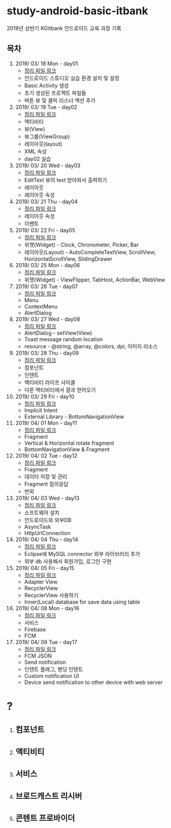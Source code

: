 # study-android-basic-itbank
2019년 상반기 KGitbank 안드로이드 교육 과정 기록

## 목차
1. 2019/ 03/ 18 Mon - day01
   * [정리 파일 링크](https://github.com/pby2017/study-android-basic-itbank/blob/master/README_detail/20190318Mon.md)
   * 안드로이드 스튜디오 실습 환경 설치 및 설정
   * Basic Activity 생성
   * 초기 생성된 프로젝트 파일들
   * 버튼 뷰 및 클릭 리스너 액션 추가
2. 2019/ 03/ 19 Tue - day02
   * [정리 파일 링크](https://github.com/pby2017/study-android-basic-itbank/blob/master/README_detail/20190319Tue.md)
   * 액티비티
   * 뷰(View)
   * 뷰그룹(ViewGroup)
   * 레이아웃(layout)
   * XML 속성
   * day02 실습
3. 2019/ 03/ 20 Wed - day03
   * [정리 파일 링크](https://github.com/pby2017/study-android-basic-itbank/blob/master/README_detail/20190320Wed.md)
   * EditText 뷰의 text 받아와서 출력하기
   * 레이아웃
   * 레이아웃 속성
4. 2019/ 03/ 21 Thu - day04
   * [정리 파일 링크](https://github.com/pby2017/study-android-basic-itbank/blob/master/README_detail/20190321Thu.md)
   * 레이아웃 속성
   * 이벤트
5. 2019/ 03/ 22 Fri - day05
   * [정리 파일 링크](https://github.com/pby2017/study-android-basic-itbank/blob/master/README_detail/20190322Fri.md)
   * 위젯(Widget) - Clock, Chronometer, Picker, Bar
   * 레이아웃(Layout) - AutoCompleteTextView, ScrollView, HorizontalScrollView, SlidingDrawer
6. 2019/ 03/ 25 Mon - day06
   * [정리 파일 링크](https://github.com/pby2017/study-android-basic-itbank/blob/master/README_detail/20190325Mon.md)
   * 위젯(Widget) - ViewFlipper, TabHost, ActionBar, WebView
7. 2019/ 03/ 26 Tue - day07
   * [정리 파일 링크](https://github.com/pby2017/study-android-basic-itbank/blob/master/README_detail/20190326Tue.md)
   * Menu
   * ContextMenu
   * AlertDialog
8. 2019/ 03/ 27 Wed - day08
   * [정리 파일 링크](https://github.com/pby2017/study-android-basic-itbank/blob/master/README_detail/20190327Wed.md)
   * AlertDialog - setView(View)
   * Toast message random location
   * resource - @string, @array, @colors, dpi, 이미지 리소스
9. 2019/ 03/ 28 Thu - day09
   * [정리 파일 링크](https://github.com/pby2017/study-android-basic-itbank/blob/master/README_detail/20190328Thu.md)
   * 컴포넌트
   * 인텐트
   * 액티비티 라이프 사이클
   * 다른 액티비티에서 결과 얻어오기
10. 2019/ 03/ 29 Fri - day10
    * [정리 파일 링크](https://github.com/pby2017/study-android-basic-itbank/blob/master/README_detail/20190329Fri.md)
    * Implicit Intent
    * External Library - BottomNavigationView
11. 2019/ 04/ 01 Mon - day11
    * [정리 파일 링크](https://github.com/pby2017/study-android-basic-itbank/blob/master/README_detail/20190401Mon.md)
    * Fragment
    * Vertical & Horizontal rotate fragment
    * BottomNavigationView & Fragment
12. 2019/ 04/ 02 Tue - day12
    * [정리 파일 링크](https://github.com/pby2017/study-android-basic-itbank/blob/master/README_detail/20190402Tue.md)
    * Fragment
    * 데이터 저장 및 관리
    * Fragment 질의응답
    * 번외
13. 2019/ 04/ 03 Wed - day13
    * [정리 파일 링크](https://github.com/pby2017/study-android-basic-itbank/blob/master/README_detail/20190403Wed.md)
    * 소프트웨어 설치
    * 안드로이드와 외부DB
    * AsyncTask
    * HttpUrlConnection
14. 2019/ 04/ 04 Thu - day14
    * [정리 파일 링크](https://github.com/pby2017/study-android-basic-itbank/blob/master/README_detail/20190404Thu.md)
    * Eclipse에 MySQL connector 외부 라이브러리 추가
    * 외부 db 사용해서 회원가입, 로그인 구현
15. 2019/ 04/ 05 Fri - day15
    * [정리 파일 링크](https://github.com/pby2017/study-android-basic-itbank/blob/master/README_detail/20190405Fri.md)
    * Adapter View
    * RecyclerView
    * RecyclerView 사용하기
    * Inner(Local) database for save data using table
16. 2019/ 04/ 08 Mon - day16
    * [정리 파일 링크](https://github.com/pby2017/study-android-basic-itbank/blob/master/README_detail/20190408Mon.md)
    * 서비스
    * Firebase
    * FCM
17. 2019/ 04/ 09 Tue - day17
    * [정리 파일 링크](https://github.com/pby2017/study-android-basic-itbank/blob/master/README_detail/20190409Tue.md)
    * FCM JSON
    * Send notification
    * 인텐트 플래그, 펜딩 인텐트
    * Custom notification UI
    * Device send notification to other device with web server
#
#
#
#
# ?
1. ## 컴포넌트
2. ## 액티비티
3. ## 서비스
4. ## 브로드캐스트 리시버
5. ## 콘텐트 프로바이더